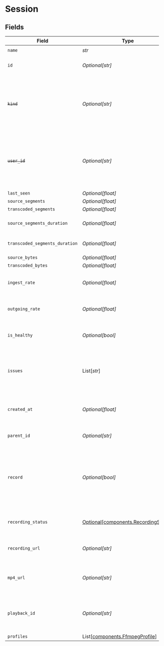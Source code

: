 # Session


## Fields

| Field                                                                                                                        | Type                                                                                                                         | Required                                                                                                                     | Description                                                                                                                  | Example                                                                                                                      |
| ---------------------------------------------------------------------------------------------------------------------------- | ---------------------------------------------------------------------------------------------------------------------------- | ---------------------------------------------------------------------------------------------------------------------------- | ---------------------------------------------------------------------------------------------------------------------------- | ---------------------------------------------------------------------------------------------------------------------------- |
| `name`                                                                                                                       | *str*                                                                                                                        | :heavy_check_mark:                                                                                                           | N/A                                                                                                                          | test_session                                                                                                                 |
| `id`                                                                                                                         | *Optional[str]*                                                                                                              | :heavy_minus_sign:                                                                                                           | N/A                                                                                                                          | de7818e7-610a-4057-8f6f-b785dc1e6f88                                                                                         |
| ~~`kind`~~                                                                                                                   | *Optional[str]*                                                                                                              | :heavy_minus_sign:                                                                                                           | : warning: ** DEPRECATED **: This will be removed in a future release, please migrate away from it as soon as possible.      | stream                                                                                                                       |
| ~~`user_id`~~                                                                                                                | *Optional[str]*                                                                                                              | :heavy_minus_sign:                                                                                                           | : warning: ** DEPRECATED **: This will be removed in a future release, please migrate away from it as soon as possible.      | 66E2161C-7670-4D05-B71D-DA2D6979556F                                                                                         |
| `last_seen`                                                                                                                  | *Optional[float]*                                                                                                            | :heavy_minus_sign:                                                                                                           | N/A                                                                                                                          | 1587667174725                                                                                                                |
| `source_segments`                                                                                                            | *Optional[float]*                                                                                                            | :heavy_minus_sign:                                                                                                           | N/A                                                                                                                          | 1                                                                                                                            |
| `transcoded_segments`                                                                                                        | *Optional[float]*                                                                                                            | :heavy_minus_sign:                                                                                                           | N/A                                                                                                                          | 2                                                                                                                            |
| `source_segments_duration`                                                                                                   | *Optional[float]*                                                                                                            | :heavy_minus_sign:                                                                                                           | Duration of all the source segments, sec                                                                                     | 1                                                                                                                            |
| `transcoded_segments_duration`                                                                                               | *Optional[float]*                                                                                                            | :heavy_minus_sign:                                                                                                           | Duration of all the transcoded segments, sec                                                                                 | 2                                                                                                                            |
| `source_bytes`                                                                                                               | *Optional[float]*                                                                                                            | :heavy_minus_sign:                                                                                                           | N/A                                                                                                                          | 1                                                                                                                            |
| `transcoded_bytes`                                                                                                           | *Optional[float]*                                                                                                            | :heavy_minus_sign:                                                                                                           | N/A                                                                                                                          | 2                                                                                                                            |
| `ingest_rate`                                                                                                                | *Optional[float]*                                                                                                            | :heavy_minus_sign:                                                                                                           | Rate at which sourceBytes increases (bytes/second)                                                                           | 1                                                                                                                            |
| `outgoing_rate`                                                                                                              | *Optional[float]*                                                                                                            | :heavy_minus_sign:                                                                                                           | Rate at which transcodedBytes increases (bytes/second)                                                                       | 2                                                                                                                            |
| `is_healthy`                                                                                                                 | *Optional[bool]*                                                                                                             | :heavy_minus_sign:                                                                                                           | Indicates whether the stream is healthy or not.                                                                              |                                                                                                                              |
| `issues`                                                                                                                     | List[*str*]                                                                                                                  | :heavy_minus_sign:                                                                                                           | A string array of human-readable errors describing issues affecting the stream, if any.                                      |                                                                                                                              |
| `created_at`                                                                                                                 | *Optional[float]*                                                                                                            | :heavy_minus_sign:                                                                                                           | Timestamp (in milliseconds) at which stream object was created                                                               | 1587667174725                                                                                                                |
| `parent_id`                                                                                                                  | *Optional[str]*                                                                                                              | :heavy_minus_sign:                                                                                                           | Points to parent stream object                                                                                               | de7818e7-610a-4057-8f6f-b785dc1e6f88                                                                                         |
| `record`                                                                                                                     | *Optional[bool]*                                                                                                             | :heavy_minus_sign:                                                                                                           | Whether the stream should be recorded. Uses default settings. For more customization, create and configure an object store.<br/> | false                                                                                                                        |
| `recording_status`                                                                                                           | [Optional[components.RecordingStatus]](../../models/components/recordingstatus.md)                                           | :heavy_minus_sign:                                                                                                           | The status of the recording process of this stream session.                                                                  |                                                                                                                              |
| `recording_url`                                                                                                              | *Optional[str]*                                                                                                              | :heavy_minus_sign:                                                                                                           | URL for accessing the recording of this stream session.                                                                      |                                                                                                                              |
| `mp4_url`                                                                                                                    | *Optional[str]*                                                                                                              | :heavy_minus_sign:                                                                                                           | The URL for the stream session recording packaged in an MP4.                                                                 |                                                                                                                              |
| `playback_id`                                                                                                                | *Optional[str]*                                                                                                              | :heavy_minus_sign:                                                                                                           | The playback ID to use with the Playback Info endpoint to retrieve playback URLs.                                            | eaw4nk06ts2d0mzb                                                                                                             |
| `profiles`                                                                                                                   | List[[components.FfmpegProfile](../../models/components/ffmpegprofile.md)]                                                   | :heavy_minus_sign:                                                                                                           | N/A                                                                                                                          |                                                                                                                              |
